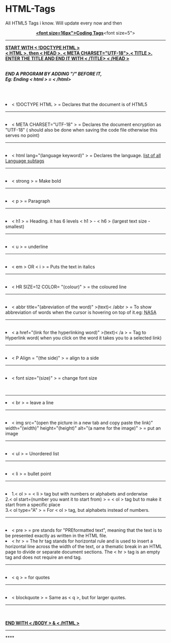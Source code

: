 # HTML-Tags
All HTML5 Tags i know. Will update every now and then

<!Doctype HTML>
<meta charset="UTF-18">
<html lang="en">
<html>
<head><title>Coding Tags</title></head>

<u><strong><p align="center"><font size=16px">Coding Tags</u></strong><font size=5">
<body>
<HR SIZE=12 COLOR= "GREEN">
<strong><u>
START WITH < !DOCTYPE HTML ><BR>
< HTML >, then < HEAD >, < META CHARSET="UTF-18">,< TITLE >. ENTER THE TITLE AND END IT WITH < /TITLE> < /HEAD >
<br><br></u><em>

END A PROGRAM BY ADDING "/" BEFORE IT, 
<br>
Eg: Ending < html > = < /html>
</strong>
</em>

<br><br>
<li>< !DOCTYPE HTML > = Declares that the document is of HTML5

<hr>
<br>
<li>< META CHARSET="UTF-18" > = Declares the document encryption as "UTF-18" ( should also be done when saving the code file otherwise this serves no point)

<hr>
<br>
<li>< html lang="(language keyword)" > = Declares the language. <a href="https://www.iana.org/assignments/language-subtag-registry/language-subtag-registry
">list of all Language subtags</a>

<hr>
<br>
<li>< strong > = Make bold


<hr>
<br>
<li>< p > = Paragraph

<hr>
<br>
<li>< h1 > = Heading. it has 6 levels < h1 > - < h6 > (largest text size - smallest)

<hr>
<br>
<li>< u > = underline

<hr>
<br>
<li>< em > OR < i > = Puts the text in italics

<hr>
<br>
<li>< HR SIZE=12 COLOR= "(colour)" > = the coloured line

<hr>
<br>
<li>< abbr title="(abreviation of the word)" >(text)< /abbr > = To show abbreviation of words when the cursor is hovering on top of it.eg: <abbr title="National Aeronautics and Space Administration">NASA</abbr>

<hr>
<br>
<li>< a href="(link for the hyperlinking word)" >(text)< /a > = Tag to Hyperlink word( when you click on the word it takes you to a selected link)

<hr>
<br>
<li>< P Align = "(the side)" > = align to a side

<hr>
<br>
<li>< font size="(size)" > = change font size


<br><hr>
<li>< br > = leave a line

<hr>
<br>
<li>< img src="(open the picture in a new tab and copy paste the link)" width="(width)" height="(height)" alt="(a name for the image)" > = put an image

<hr>
<br>
<li>< ul > = Unordered list

<hr>
<br>
<li>< li > = bullet point

<hr>
<br>
<li>1.< ol > = < li > tag but with numbers or alphabets and orderwise

<br>
2.< ol start=(number you want it to start from) > = < ol > tag but to make it start from a specific place
<br>
3.< ol type="A" > = For < ol > tag, but alphabets instead of numbers.

<hr>
<br>
<li>< pre > = pre stands for "PREformatted text", meaning that the text is to be presented exactly as written in the HTML file.

<br>
<li>< hr > = The hr tag stands for horizontal rule and is used to insert a horizontal line across the width of the text, or a thematic break in an HTML page to divide or separate document sections. The < hr > tag is an empty tag and does not require an end tag.

<hr>
<br>
<li>< q > = for quotes

<hr>
<br>
<li>< blockquote > = Same as < q >, but for larger quotes.

<hr>
<br><br>
<strong><u>END WITH < /BODY > & < /HTML ></u></strong>
<HR SIZE=12 COLOR= "GREEN">
</body>
</html>****
